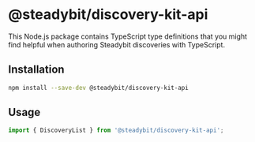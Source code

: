 # @steadybit/discovery-kit-api

This Node.js package contains TypeScript type definitions that you might
find helpful when authoring Steadybit discoveries with TypeScript.

## Installation

```sh
npm install --save-dev @steadybit/discovery-kit-api
```

## Usage

```typescript
import { DiscoveryList } from '@steadybit/discovery-kit-api';
```
